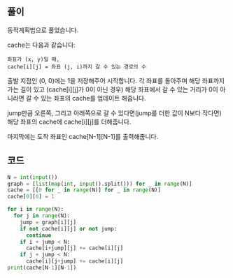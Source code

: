 ## 풀이

동적계획법으로 풀었습니다.

cache는 다음과 같습니다:

```
좌표가 (x, y)일 때,
cache[i][j] = 좌표 (j, i)까지 갈 수 있는 경로의 수
```

출발 지점인 (0, 0)에는 1을 저장해주어 시작합니다. 각 좌표를 돌아주며 해당 좌표까지 가는 길이 있고 (cache\[i]\[j]가 0이 아닌 경우) 해당 좌표에서 갈 수 있는 거리가 0이 아니라면 갈 수 있는 좌표의 cache를 업데이트 해줍니다.  

jump만큼 오른쪽, 그리고 아래쪽으로 갈 수 있다면(jump를 더한 값이 N보다 작다면) 해당 좌표의 cache에 cache\[i]\[j]를 더해줍니다.  

마지막에는 도착 좌표인 cache\[N-1]\[N-1]를 출력해줍니다.  

## 코드

```python
N = int(input())
graph = [list(map(int, input().split())) for _ in range(N)]
cache = [[0 for _ in range(N)] for _ in range(N)]
cache[0][0] = 1

for i in range(N):
  for j in range(N):
    jump = graph[i][j]
    if not cache[i][j] or not jump:
      continue
    if i + jump < N:
      cache[i+jump][j] += cache[i][j]
    if j + jump < N:
      cache[i][j+jump] += cache[i][j]
print(cache[N-1][N-1])
```
